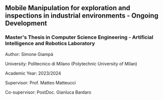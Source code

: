 ## Mobile Manipulation for exploration and inspections in industrial environments - Ongoing Development

### Master's Thesis in Computer Science Engineering - Artificial Intelligence and Robotics Laboratory

Author: Simone Giampà

University: Politecnico di Milano (Polytechnic University of Milan)

Academic Year: 2023/2024

Supervisor: Prof. Matteo Matteucci

Co-supervisor: PostDoc. Gianluca Bardaro